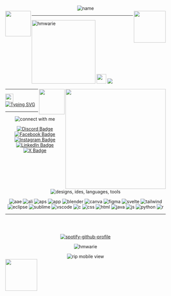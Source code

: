 <div align="center">

<br>
<!-- text -->
<img src="https://readme-typing-svg.demolab.com?font=VT323&size=30&pause=1000&color=FEBE00&center=true&width=435&height=60&lines=welcome,+developers!" alt="name"/> <br>

<!-- sunflower -->
<img src="https://github.com/user-attachments/assets/68d9caff-ee6b-41c8-abff-2badc2573f88" width="80" align="left"/>

<!-- eevee -->
<img src="https://img.pokemondb.net/sprites/black-white/anim/normal/eevee.gif" width="100" align="right"/>

---

<div align="left">

<!-- profile picture, space, text -->
<img alt="hmwarie" src="https://github.com/user-attachments/assets/1bf4206d-2dc8-422f-bcdd-61f1019988d6" width="200"/> <img src="https://github.com/user-attachments/assets/2398ea72-16c0-4eea-a8c2-d9ca87f2bad9" width="30"> <img src="https://readme-typing-svg.demolab.com?font=VT323&size=20&duration=800&pause=20&color=ADD8E6&vCenter=true&multiline=true&repeat=false&width=360&height=170&lines=jan+clarisse+victoria;clari;computer+science;continuing+sophomore;university+of+the+philippines+los+ba%C3%B1os">

<!-- right picture -->
<img src="https://github.com/user-attachments/assets/4f6a421b-b290-4762-a8bf-e21fb2efa8bd" width="315" align="right"/>

</div>

<!-- sunflower -->
<img src="https://github.com/user-attachments/assets/317bd158-58c7-44fb-a08f-1ced81c64ace" width="80" align="right"/>

--- 

</div>

<!-- space, text -->
<img src="https://github.com/user-attachments/assets/2398ea72-16c0-4eea-a8c2-d9ca87f2bad9" width="25"> [![Typing SVG](https://readme-typing-svg.demolab.com?font=VT323&duration=800&pause=20&color=ADD8E6&vCenter=true&multiline=true&repeat=false&height=170&lines=i'm+currently+working+on%3A+project+f.a.c.e.;i'm+currently+learning%3A+github;personal+projects%3A+soon+%5E%5E;ask+me+about%3A+adobe+photoshop;hobbies%3A+singing%2C+drawing%2C+and+reading+fiction;fun+fact%3A+i+like+creating+digi+and+tradi+art+%3C3)](https://git.io/typing-svg)

---

<div align="center">
  
<!-- text -->
<img src="https://readme-typing-svg.demolab.com?font=VT323&size=22&pause=1000&color=FEBE00&center=true&repeat=false&width=435&height=35&lines=connect+with+me;" alt="connect with me"/>

<!-- badges -->
[![Discord Badge](https://img.shields.io/badge/Discord-%235865F2.svg?&logo=discord&logoColor=white)](https://discord.com/users/365393282978807808) [![Facebook Badge](https://img.shields.io/badge/Facebook-%231877F2.svg?logo=Facebook&logoColor=white)](https://www.facebook.com/claririi/) [![Instagram Badge](https://img.shields.io/badge/Instagram-%23E4405F.svg?logo=Instagram&logoColor=white)](https://www.instagram.com/hmwarie/) [![LinkedIn Badge](https://img.shields.io/badge/Linkedin-%230077B5.svg?logo=linkedin&logoColor=white)](https://www.linkedin.com/in/janclarissevictoria/) [![X Badge](https://img.shields.io/badge/X-%23000000.svg?logo=X&logoColor=white)](https://x.com/hmwarie/)

<!-- text -->
<img src="https://readme-typing-svg.demolab.com?font=VT323&size=22&pause=1000&color=FEBE00&center=true&repeat=false&width=435&height=35&lines=designs+/+ides+/+languages+/+tools;" alt="designs, ides, languages, tools"/>
<p>

<!-- badges -->
  <img alt="aae" src="https://img.shields.io/badge/Adobe%20After%20Effects-CF96FD?logo=Adobe%20After%20Effects&logoColor=393665"/>
  <img alt="ali" src="https://img.shields.io/badge/Adobe%20Illustrator-FF9A00?logo=adobe%20illustrator&logoColor=white"/>
  <img alt="aps" src="https://img.shields.io/badge/Adobe%20Photoshop-31A8FF?logo=Adobe%20Photoshop&logoColor=black"/>
  <img alt="app" src="https://img.shields.io/badge/Adobe%20Premiere%20Pro-9999FF?logo=Adobe%20Premiere%20Pro&logoColor=white"/>
  <img alt="blender" src="https://img.shields.io/badge/Blender-%23F5792A.svg?logo=blender&logoColor=white"/>
  <img alt="canva" src="https://img.shields.io/badge/Canva-%2300C4CC.svg?&logo=Canva&logoColor=white"/>
  <img alt="figma" src="https://img.shields.io/badge/Figma-F24E1E?logo=figma&logoColor=white"/>

  <img alt="svelte" src="https://img.shields.io/badge/Svelte-%23f1413d.svg?logo=svelte&logoColor=white"/>
  <img alt="tailwind" src="https://img.shields.io/badge/Tailwind%20CSS-%2338B2AC.svg?logo=tailwind-css&logoColor=white"/>
  
  <img alt="eclipse" src="https://img.shields.io/badge/Eclipse-FE7A16.svg?logo=Eclipse&logoColor=white"/>
  <img alt="sublime" src="https://img.shields.io/badge/Sublime%20Text-%23575757.svg?logo=sublime-text&logoColor=important"/>
  <img alt="vscode" src="https://custom-icon-badges.demolab.com/badge/Visual%20Studio%20Code-0078d7.svg?logo=vsc&logoColor=white"/>

  
  <img alt="c" src="https://img.shields.io/badge/C-00599C?logo=c&logoColor=white"/>
  <img alt="css" src="https://img.shields.io/badge/CSS-1572B6?logo=css3&logoColor=fff"/>
  <img alt="html" src="https://img.shields.io/badge/HTML-%23E34F26.svg?logo=html5&logoColor=white"/>
  <img alt="java" src="https://img.shields.io/badge/Java-%23ED8B00.svg?logo=openjdk&logoColor=white"/>
  <img alt="js" src="https://img.shields.io/badge/JavaScript-F7DF1E?logo=javascript&logoColor=000"/>
  <img alt="python" src="https://img.shields.io/badge/Python-3776AB?logo=python&logoColor=fff"/>
  <img alt="r" src="https://img.shields.io/badge/R-%23276DC3.svg?logo=r&logoColor=white"/>
</p>

---

<br><br>

<!-- spotify -->
[![spotify-github-profile](https://spotify-github-profile.kittinanx.com/api/view?uid=2a3fv6oxbcw7kxvk9izm8tabz&cover_image=true&theme=default&show_offline=true&background_color=121212&interchange=false&bar_color=53b14f&bar_color_cover=false)](https://spotify-github-profile.kittinanx.com/api/view?uid=2a3fv6oxbcw7kxvk9izm8tabz&redirect=true)
<p align="center"> <img src="https://komarev.com/ghpvc/?username=hmwarie&label=Profile%20views&color=0e75b6&style=flat" alt="hmwarie" /> </p>

<!-- text -->
<img src="https://readme-typing-svg.demolab.com?font=VT323&size=15&pause=1000&color=ADD8E6&center=true&repeat=false&width=435&height=35&lines=rip+mobile+view;" alt="rip mobile view"/>

</div>

<!-- eevee -->
<img src="https://img.pokemondb.net/sprites/black-white/anim/back-normal/eevee.gif" width="100" align="left"/>
